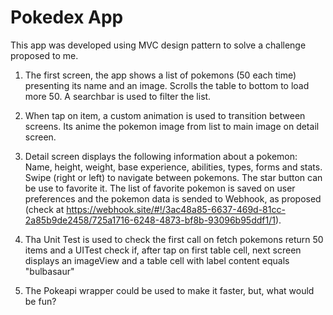 # Pokedex App

This app was developed using MVC design pattern to solve a challenge proposed to me.

1. The first screen, the app shows a list of pokemons (50 each time) presenting its name and an image. Scrolls the table to bottom to load more 50. A searchbar is used to filter the list.

2. When tap on item, a custom animation is used to transition between screens. Its anime the pokemon image from list to main image on detail screen.

3. Detail screen displays the following information about a pokemon: Name, height, weight, base experience, abilities, types, forms and stats. Swipe (right or left) to navigate between pokemons. The star button can be use to favorite it. The list of favorite pokemon is saved on user preferences and the pokemon data is sended to Webhook, as proposed (check at https://webhook.site/#!/3ac48a85-6637-469d-81cc-2a85b9de2458/725a1716-6248-4873-bf8b-93096b95ddf1/1).

4. Tha Unit Test is used to check the first call on fetch pokemons return 50 items and a UITest check if, after tap on first table cell, next screen displays an imageView and a table cell with label content equals "bulbasaur"

5. The Pokeapi wrapper could be used to make it faster, but, what would be fun?

